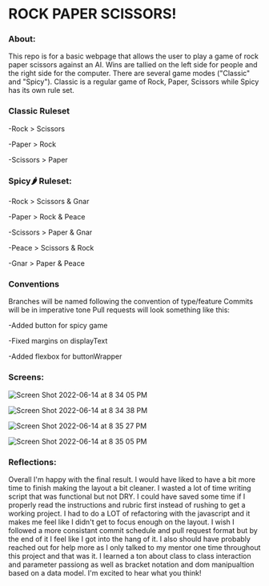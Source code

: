 <h1>ROCK PAPER SCISSORS!</h1>

<h3>About:</h3>
This repo is for a basic webpage that allows the user to play a game of rock paper scissors against an AI. Wins are tallied on the left side for people and the right side for the computer. There are several game modes ("Classic" and "Spicy"). Classic is a regular game of Rock, Paper, Scissors while Spicy has its own rule set.

<h3>Classic Ruleset</h3>

 -Rock > Scissors
 
 -Paper > Rock
 
 -Scissors > Paper

<h3>Spicy🌶️ Ruleset:</h3>

-Rock > Scissors & Gnar
 
-Paper > Rock & Peace
 
-Scissors > Paper & Gnar
 
-Peace > Scissors & Rock
 
-Gnar > Paper & Peace


<h3>Conventions</h3>


Branches will be named following the convention of type/feature
Commits will be in imperative tone
Pull requests will look something like this:

-Added button for spicy game

-Fixed margins on displayText

-Added flexbox for buttonWrapper


<h3>Screens:</h3>

![Screen Shot 2022-06-14 at 8 34 05 PM](https://user-images.githubusercontent.com/102932448/173724338-55634f60-d5ce-4f50-93ac-4bd01e105d61.png)

![Screen Shot 2022-06-14 at 8 34 38 PM](https://user-images.githubusercontent.com/102932448/173724412-0373bd7b-aba2-4da1-9853-a59f2d54aa2e.png)

![Screen Shot 2022-06-14 at 8 35 27 PM](https://user-images.githubusercontent.com/102932448/173724515-a38b5b05-9fff-4f4a-b280-97c5ffe691d8.png)

![Screen Shot 2022-06-14 at 8 35 05 PM](https://user-images.githubusercontent.com/102932448/173724475-c4f45c32-bbc4-402e-83b9-7c7b07911dd8.png)




<h3>Reflections:</h3>

Overall I'm happy with the final result. I would have liked to have a bit more time to finish making the layout a bit cleaner. I wasted a lot of time writing script that was functional but not DRY. I could have saved some time if I properly read the instructions and rubric first instead of rushing to get a working project. I had to do a LOT of refactoring with the javascript and it makes me feel like I didn't get to focus enough on the layout. I wish I followed a more consistant commit schedule and pull request format but by the end of it I feel like I got into the hang of it. I also should have probably reached out for help more as I only talked to my mentor one time throughout this project and that was it. I learned a ton about class to class interaction and parameter passiong as well as bracket notation and dom manipualtion based on a data model. I'm excited to hear what you think!


